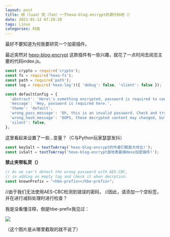 ```yaml
---
layout: post
title: 研（luan）究（fan）一下hexo-blog-encrypt的源代码吧（）
date: 2021-01-12 07:29:28
tags: Linux
categories: 科技
---
```




最好不要知道为何我要研究一个加密插件。

最近突然对 [hexo-blog-encrypt](https://github.com/D0n9X1n/hexo-blog-encrypt/blob/master/index.js#L126) 这款插件有一些兴趣，就花了一点时间去阅览主要的代码index.js。

```javascript
const crypto = require('crypto');
const fs = require('hexo-fs');
const path = require('path');
const log = require('hexo-log')({ 'debug': false, 'slient': false });

const defaultConfig = {
  'abstract': 'Here\'s something encrypted, password is required to continue reading.',
  'message': 'Hey, password is required here.',
  'theme': 'default',
  'wrong_pass_message': 'Oh, this is an invalid password. Check and try again, please.',
  'wrong_hash_message': 'OOPS, these decrypted content may changed, but you can still have a look.',
  'silent': false,
};

```

这里看起来设置了一些...变量？（C与Python玩家瑟瑟发抖）

```javascript
const keySalt = textToArray('hexo-blog-encrypt的作者们都是大帅比!');
const ivSalt = textToArray('hexo-blog-encrypt是地表最强Hexo加密插件!');
```

**禁止夹带私货（）**

```javascript
// As we can't detect the wrong password with AES-CBC,
// so adding an empty tag and check it when decrption.
const knownPrefix = "<hbe-prefix></hbe-prefix>";
```

//由于我们无法使用AES-CBC检测到错误的密码， //因此，请添加一个空标签，并在进行减斜处理时进行检查？

我是没看懂注释，倒是hbe-prefix我见过：

![](https://cdn.jsdelivr.net/gh/EdenJohnson2006/PicGoBed/images/20210112080351.png)

（这个图片是从哪里截取的就不说了）